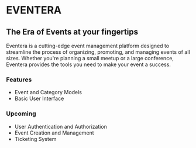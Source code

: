 # EVENTERA
## The Era of Events at your fingertips

Eventera is a cutting-edge event management platform designed to streamline the process of organizing, promoting, and managing events of all sizes. Whether you're planning a small meetup or a large conference, Eventera provides the tools you need to make your event a success.

### Features
- Event and Category Models
- Basic User Interface

### Upcoming
- User Authentication and Authorization
- Event Creation and Management
- Ticketing System
